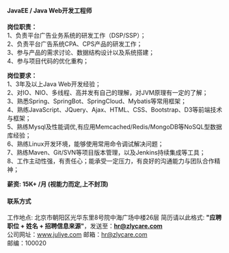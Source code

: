 #### JavaEE / Java Web开发工程师

**岗位职责：**    
1、负责平台广告业务系统的研发工作（DSP/SSP）；   
2、负责平台广告系统CPA、CPS产品的研发工作；  
3、参与产品的需求讨论、数据结构设计以及系统搭建；  
4、参与项目代码的优化重构；  

**岗位要求：**   
1、3年及以上Java Web开发经验；     
2、对IO、NIO、多线程、高并发有自己的理解，对JVM原理有一定的了解；       
3、熟悉Spring、SpringBot、SpringCloud、Mybatis等常用框架；     
4、熟练JavaScript、JQuery、Ajax、HTML、CSS、Bootstrap、D3等前端技术与框架；    
5、熟练Mysql及性能调优,有应用Memcached/Redis/MongoDB等NoSQL型数据库经验；    
6、熟练Linux开发环境，能够使用常用命令调试解决问题；    
7、熟练Maven、Git/SVN等项目版本管理，以及Jenkins持续集成等工具；    
8、工作主动性强，有责任心；能承受一定压力，有良好的沟通能力与团队合作精神；    

**薪资:  15K+ /月 (视能力而定,上不封顶)**  

#### 联系方式
工作地点: 北京市朝阳区光华东里8号院中海广场中楼26层 
简历请以此格式: **"应聘职位 + 姓名 + 招聘信息来源"**，发送至：**hr@zlycare.com**    
公司网址：www.juliye.com
邮箱：hr@zlycare.com    
邮编：100020   
